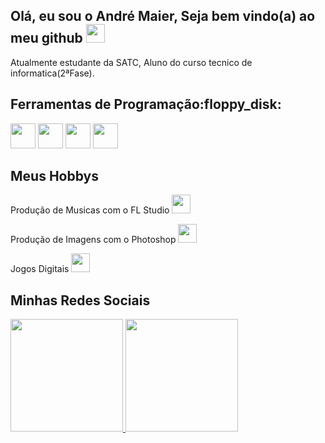 <h2>Olá, eu sou o André Maier, Seja bem vindo(a) ao meu github <img src="https://media.tenor.com/itjFesV8_RUAAAAi/soulja-boy-pepe.gif" heigth="30" width="30"></h2>
<p>Atualmente estudante da SATC, Aluno do curso tecnico de informatica(2ªFase).</p>
<h2>Ferramentas de Programação:floppy_disk:</h2>
<p><img src="https://cdn.jsdelivr.net/gh/devicons/devicon/icons/python/python-original.svg" heigth="40" width="40">
<img src="https://cdn.jsdelivr.net/gh/devicons/devicon/icons/c/c-plain.svg"heigth="40" width="40">
<img src="https://cdn.jsdelivr.net/gh/devicons/devicon/icons/photoshop/photoshop-line.svg"heigth="40" width="40">
<img src="https://cdn.jsdelivr.net/gh/devicons/devicon/icons/html5/html5-original.svg"heigth="40" width="40">
<h2>Meus Hobbys</h2>
<p>Produção de Musicas com o FL Studio   <img src="https://upload.wikimedia.org/wikipedia/pt/7/7e/Fl_studio_logo.png?20210120065130"heigth="30" width="30"></p>
<p>Produção de Imagens com o Photoshop   <img src="https://cdn.jsdelivr.net/gh/devicons/devicon/icons/photoshop/photoshop-line.svg"heigth="30" width="30"></p> 
<p>Jogos Digitais  <img src="https://upload.wikimedia.org/wikipedia/commons/thumb/2/2a/LoL_icon.svg/2048px-LoL_icon.svg.png"heigth="30" width="30"></p> 
<h2>Minhas Redes Sociais</h2>
<div>
<a href="https://www.instagram.com/andre_dos_santos_maier/"> <img height="180em" src="https://www.google.com/url?sa=i&url=https%3A%2F%2Fpt.vecteezy.com%2Fpng%2F18930413-logotipo-do-instagram-png-icone-do-instagram-transparente&psig=AOvVaw07_dFxdn20SrDiUgQrWDFc&ust=1691180544962000&source=images&cd=vfe&opi=89978449&ved=0CBEQjRxqFwoTCPClr8-owYADFQAAAAAdAAAAABAY" />
<img loading="lazy" height="180em" src="https://static.vecteezy.com/system/resources/previews/018/930/413/original/instagram-logo-instagram-icon-transparent-free-png.png"/>
</div>
